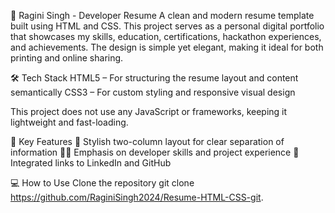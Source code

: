💼 Ragini Singh - Developer Resume
A clean and modern resume template built using HTML and CSS. This project serves as a personal digital portfolio that showcases my skills, education, certifications, hackathon experiences, and achievements. The design is simple yet elegant, making it ideal for both printing and online sharing.

🛠️ Tech Stack
HTML5 – For structuring the resume layout and content semantically
CSS3 – For custom styling and responsive visual design

This project does not use any JavaScript or frameworks, keeping it lightweight and fast-loading.

📌 Key Features
🎨 Stylish two-column layout for clear separation of information
👩‍💻 Emphasis on developer skills and project experience
🔗 Integrated links to LinkedIn and GitHub


💻 How to Use
Clone the repository
git clone https://github.com/RaginiSingh2024/Resume-HTML-CSS-git.

